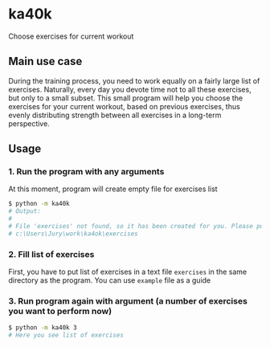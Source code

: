 # ka40k

Choose exercises for current workout

## Main use case

During the training process, you need to work equally on a fairly large list of exercises. Naturally, every day you devote time not to all these exercises, but only to a small subset.
This small program will help you choose the exercises for your current workout, based on previous exercises, thus evenly distributing strength between all exercises in a long-term perspective.

## Usage

### 1. Run the program with any arguments

At this moment, program will create empty file for exercises list

```sh
$ python -m ka40k
# Output:
# 
# File 'exercises' not found, so it has been created for you. Please put list of exercises into it:
# c:\Users\Jury\work\ka4ok\exercises
```

### 2. Fill list of exercises

First, you have to put list of exercises in a text file `exercises` in the same directory as the program.
You can use `example` file as a guide

### 3. Run program again with argument (a number of exercises you want to perform now)

```sh
$ python -m ka40k 3
# Here you see list of exercises
```
